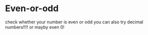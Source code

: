 # Even-or-odd
check whether your number is even or odd
you can also try decimal numbers!!!!
or mayby even 0!
